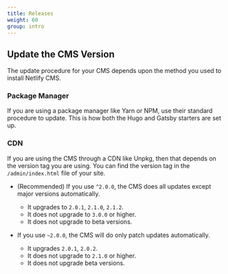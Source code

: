 ```yaml
---
title: Releases
weight: 60
group: intro
---
```




## Update the CMS Version

The update procedure for your CMS depends upon the method you used to install Netlify CMS.

### Package Manager

If you are using a package manager like Yarn or NPM, use their standard procedure to update. This is how both the Hugo and Gatsby starters are set up.

### CDN

If you are using the CMS through a CDN like Unpkg, then that depends on the version tag you are using. You can find the version tag in the `/admin/index.html` file of your site.

- (Recommended) If you use `^2.0.0`, the CMS does all updates except major versions automatically.
  - It upgrades to `2.0.1`, `2.1.0`, `2.1.2`.
  - It does not upgrade to `3.0.0` or higher.
  - It does not upgrade to beta versions.

- If you use `~2.0.0`, the CMS will do only patch updates automatically.
  - It upgrades `2.0.1`, `2.0.2`.
  - It does not upgrade to `2.1.0` or higher.
  - It does not upgrade beta versions.
